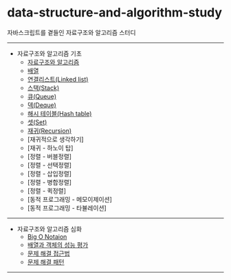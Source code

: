 # data-structure-and-algorithm-study

자바스크립트를 곁들인 자료구조와 알고리즘 스터디

---

- 자료구조와 알고리즘 기초
  - [자료구조와 알고리즘](./basic/01-자료구조와-알고리즘/README.md)
  - [배열](./basic/02-배열/README.md)
  - [연결리스트(Linked list)](./basic/03-연결리스트/README.md)
  - [스택(Stack)](./basic/04-스택/README.md)
  - [큐(Queue)](./basic/05-큐/README.md)
  - [덱(Deque)](./basic/06-덱/README.md)
  - [해시 테이블(Hash table)](./basic/07-해시-테이블/README.md)
  - [셋(Set)](./basic/08-셋/README.md)
  - [재귀(Recursion)](./basic/09-재귀/README.md)
  - [재귀적으로 생각하기]
  - [재귀 - 하노이 탑]
  - [정렬 - 버블정렬]
  - [정렬 - 선택정렬]
  - [정렬 - 삽입정렬]
  - [정렬 - 병합정렬]
  - [정렬 - 퀵정렬]
  - [동적 프로그래밍 - 메모이제이션]
  - [동적 프로그래밍 - 타뷸레이션]

---

- 자료구조와 알고리즘 심화
  - [Big O Notaion](./01-Big-O-Notation/README.md)
  - [배열과 객체의 성능 평가](./02-배열과-객체의-성능-평가/README.md)
  - [문제 해결 접근법](./03-문제해결-접근법/README.md)
  - [문제 해결 패턴](./04-문제해결-패턴/README.md)

---
